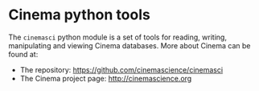 # Cinema python tools

The `cinemasci` python module is a set of tools for reading, writing, manipulating and viewing Cinema databases. More about Cinema can be found at:
- The repository: https://github.com/cinemascience/cinemasci
- The Cinema project page: http://cinemascience.org
